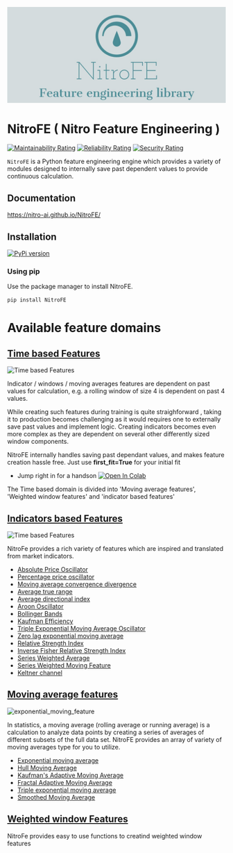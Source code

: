 ![zoofs Logo Header](asserts/rescaled_logo.jpeg)

# NitroFE ( Nitro Feature Engineering )

[![Maintainability Rating](https://sonarcloud.io/api/project_badges/measure?project=jaswinder9051998_zoofs&metric=sqale_rating)](https://sonarcloud.io/dashboard?id=NITRO-AI_NitroFE)
[![Reliability Rating](https://sonarcloud.io/api/project_badges/measure?project=jaswinder9051998_zoofs&metric=reliability_rating)](https://sonarcloud.io/dashboard?id=NITRO-AI_NitroFE)
[![Security Rating](https://sonarcloud.io/api/project_badges/measure?project=jaswinder9051998_zoofs&metric=security_rating)](https://sonarcloud.io/dashboard?id=NITRO-AI_NitroFE)

``NitroFE`` is a Python feature engineering engine which provides a variety of modules designed to internally save past dependent values to provide continuous calculation.


## Documentation
https://nitro-ai.github.io/NitroFE/
 
## Installation
[![PyPi version](https://badgen.net/pypi/v/NitroFE/)](https://pypi.com/project/NitroFE)

### Using pip

Use the package manager to install NitroFE.

```bash
pip install NitroFE
```

# Available feature domains

## [Time based Features](https://nitro-ai.github.io/NitroFE/Time%20based%20features/)

![Time based Features](https://media.giphy.com/media/xTk9Zx0YYJJqjZN4xa/giphy-downsized.gif)

Indicator / windows / moving averages features are dependent on past values for calculation, e.g. a rolling window of size 4 is dependent on past 4 values.

While creating such features during training is quite straighforward , taking it to production becomes challenging as it would requires one to externally save past values and implement logic. Creating indicators becomes even more complex as they are dependent on several other differently sized window components.

NitroFE internally handles saving past dependant values, and makes feature creation hassle free. Just use **first_fit=True** for your initial fit

* Jump right in for a handson [![Open In Colab](https://camo.githubusercontent.com/52feade06f2fecbf006889a904d221e6a730c194/68747470733a2f2f636f6c61622e72657365617263682e676f6f676c652e636f6d2f6173736574732f636f6c61622d62616467652e737667)](https://colab.research.google.com/drive/1LDM9er9x7NJogRlHkRcLB4bhU1mK0l-9?usp=sharing)

The Time based domain is divided into 'Moving average features', 'Weighted window features' and 'indicator based features'

## [Indicators based Features](https://nitro-ai.github.io/NitroFE/indicators%20features/)

![Time based Features](https://media.giphy.com/media/XfmGjCqHUVSrTrfxIU/giphy.gif)

NitroFe provides a rich variety of features which are inspired and translated from market indicators.
* [Absolute Price Oscillator](https://nitro-ai.github.io/NitroFE/Absolute%20Price%20Oscillator/)
* [Percentage price oscillator](https://nitro-ai.github.io/NitroFE/Percentage%20Value%20Oscillator/)
* [Moving average convergence divergence](https://nitro-ai.github.io/NitroFE/Moving%20Average%20Convergence%20Divergence/)
* [Average true range](https://nitro-ai.github.io/NitroFE/Average%20True%20Range/)
* [Average directional index](https://nitro-ai.github.io/NitroFE/Average%20Directional%20Movement%20Index/)
* [Aroon Oscillator](https://nitro-ai.github.io/NitroFE/Aroon%20Oscillator/)
* [Bollinger Bands](https://nitro-ai.github.io/NitroFE/Bollinger%20Bands/)
* [Kaufman Efficiency](https://nitro-ai.github.io/NitroFE/Kaufman%20Efficiency/)
* [Triple Exponential Moving Average Oscillator](https://nitro-ai.github.io/NitroFE/Kaufman%20Efficiency/)
* [Zero lag exponential moving average](https://nitro-ai.github.io/NitroFE/Zero%20Lag%20Exponential%20Moving%20Feature/)
* [Relative Strength Index](https://nitro-ai.github.io/NitroFE/Relative%20Strength%20Index/)
* [Inverse Fisher Relative Strength Index](https://nitro-ai.github.io/NitroFE/Inverse%20Fisher%20Relative%20Strength%20Index/)
* [Series Weighted Average](https://nitro-ai.github.io/NitroFE/Series%20Weighted%20Average/)
* [Series Weighted Moving Feature](https://nitro-ai.github.io/NitroFE/Series%20Weighted%20Moving%20Feature/)
* [Keltner channel](https://nitro-ai.github.io/NitroFE/Keltner%20Channel/)

## [Moving average features](https://nitro-ai.github.io/NitroFE/moving%20average%20features/)

![exponential_moving_feature](https://media.giphy.com/media/t7sEnf5w7wJ1CEPyy7/giphy.gif)

In statistics, a moving average (rolling average or running average) is a calculation to analyze data points by creating a series of averages of different subsets of the full data set. NitroFE provides an array of variety of moving averages type for you to utilize.

* [Exponential moving average](https://nitro-ai.github.io/NitroFE/exponential%20moving%20average/)
* [Hull Moving Average](https://nitro-ai.github.io/NitroFE/hull%20moving%20average/)
* [Kaufman's Adaptive Moving Average](https://nitro-ai.github.io/NitroFE/kaufman%20adaptive%20moving%20average/)
* [Fractal Adaptive Moving Average](https://nitro-ai.github.io/NitroFE/fractal%20adaptive%20moving%20average/)
* [Triple exponential moving average](https://nitro-ai.github.io/NitroFE/triple%20exponential%20moving%20average/)
* [Smoothed Moving Average](https://nitro-ai.github.io/NitroFE/smoothed%20moving%20average/)

## [Weighted window Features](https://nitro-ai.github.io/NitroFE/weighted%20window%20features/)

NitroFe provides easy to use functions to creatind weighted window features 
